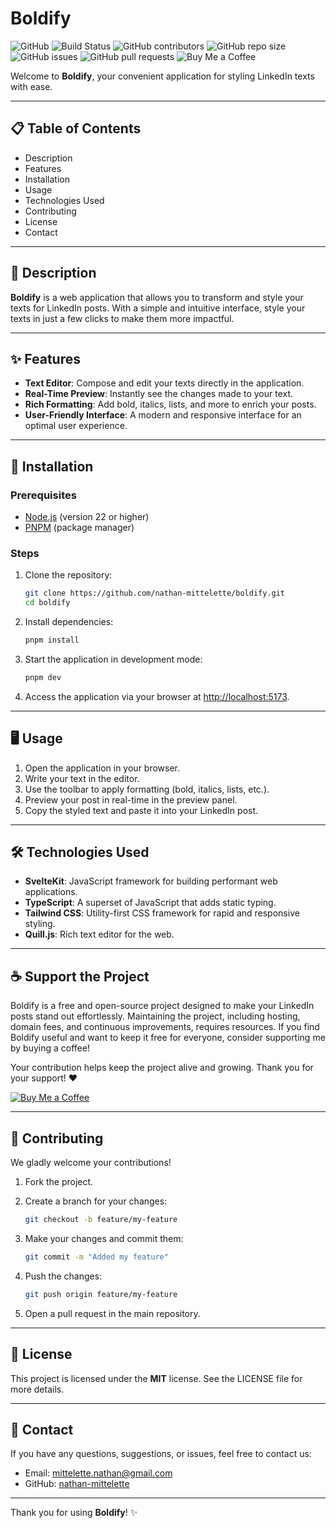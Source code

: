 # Boldify

![GitHub](https://img.shields.io/github/license/nathan-mittelette/boldify)
![Build Status](https://img.shields.io/github/actions/workflow/status/nathan-mittelette/boldify/deploy.yml)
![GitHub contributors](https://img.shields.io/github/contributors/nathan-mittelette/boldify)
![GitHub repo size](https://img.shields.io/github/repo-size/nathan-mittelette/boldify)
![GitHub issues](https://img.shields.io/github/issues/nathan-mittelette/boldify)
![GitHub pull requests](https://img.shields.io/github/issues-pr/nathan-mittelette/boldify)
![Buy Me a Coffee](https://img.shields.io/badge/Buy%20me%20a%20coffee-donate-%23FFDD00)

Welcome to **Boldify**, your convenient application for styling LinkedIn texts with ease.

---

## 📋 Table of Contents

- Description
- Features
- Installation
- Usage
- Technologies Used
- Contributing
- License
- Contact

---

## 📝 Description

**Boldify** is a web application that allows you to transform and style your texts for LinkedIn posts. With a simple and intuitive interface, style your texts in just a few clicks to make them more impactful.

---

## ✨ Features

- **Text Editor**: Compose and edit your texts directly in the application.
- **Real-Time Preview**: Instantly see the changes made to your text.
- **Rich Formatting**: Add bold, italics, lists, and more to enrich your posts.
- **User-Friendly Interface**: A modern and responsive interface for an optimal user experience.

---

## 🚀 Installation

### Prerequisites

- [Node.js](https://nodejs.org/) (version 22 or higher)
- [PNPM](https://pnpm.io/) (package manager)

### Steps

1. Clone the repository:

   ```bash
   git clone https://github.com/nathan-mittelette/boldify.git
   cd boldify
   ```

2. Install dependencies:

   ```bash
   pnpm install
   ```

3. Start the application in development mode:

   ```bash
   pnpm dev
   ```

4. Access the application via your browser at [http://localhost:5173](http://localhost:5173).

---

## 🖥️ Usage

1. Open the application in your browser.
2. Write your text in the editor.
3. Use the toolbar to apply formatting (bold, italics, lists, etc.).
4. Preview your post in real-time in the preview panel.
5. Copy the styled text and paste it into your LinkedIn post.

---

## 🛠️ Technologies Used

- **SvelteKit**: JavaScript framework for building performant web applications.
- **TypeScript**: A superset of JavaScript that adds static typing.
- **Tailwind CSS**: Utility-first CSS framework for rapid and responsive styling.
- **Quill.js**: Rich text editor for the web.

---

## ☕ Support the Project

Boldify is a free and open-source project designed to make your LinkedIn posts stand out effortlessly. Maintaining the project, including hosting, domain fees, and continuous improvements, requires resources. If you find Boldify useful and want to keep it free for everyone, consider supporting me by buying a coffee!

Your contribution helps keep the project alive and growing. Thank you for your support! ❤️

[![Buy Me a Coffee](https://img.buymeacoffee.com/button-api/?text=Buy%20me%20a%20coffee&emoji=%E2%98%95&slug=boldify&button_colour=FFDD00&font_colour=000000&font_family=Cookie&outline_colour=000000&coffee_colour=ffffff)](https://www.buymeacoffee.com/boldify)

---

## 🤝 Contributing

We gladly welcome your contributions!

1. Fork the project.
2. Create a branch for your changes:

   ```bash
   git checkout -b feature/my-feature
   ```

3. Make your changes and commit them:

   ```bash
   git commit -m "Added my feature"
   ```

4. Push the changes:

   ```bash
   git push origin feature/my-feature
   ```

5. Open a pull request in the main repository.

---

## 📄 License

This project is licensed under the **MIT** license. See the LICENSE file for more details.

---

## 📧 Contact

If you have any questions, suggestions, or issues, feel free to contact us:

- Email: mittelette.nathan@gmail.com
- GitHub: [nathan-mittelette](https://github.com/nathan-mittelette)

---

Thank you for using **Boldify**! ✨
